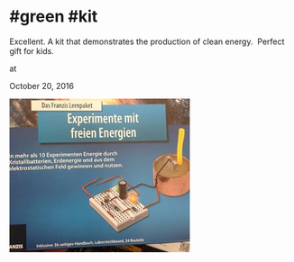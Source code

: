 # #green #kit



Excellent. A kit that demonstrates the production of clean energy.  Perfect gift for kids. 







at

October 20, 2016















![](20161017_110648.jpg)
